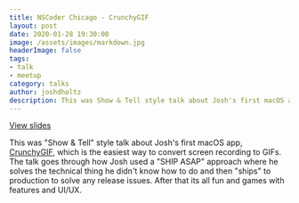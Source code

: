 ```yaml
---
title: NSCoder Chicago - CrunchyGIF
layout: post
date: 2020-01-28 19:30:00
image: /assets/images/markdown.jpg
headerImage: false
tags:
- talk
- meetup
category: talks
author: joshdholtz
description: This was Show & Tell style talk about Josh's first macOS app, CrunchyGIF, which is the easiest way to convert screen recording to GIFs.
---
```


[View slides](/assets/talks/2020-01-28_NSCoderChicago_macos_crunchygif/crunchygif-show-and-tell.pdf)

This was "Show & Tell" style talk about Josh's first macOS app, [CrunchyGIF](https://www.crunchygif.app), which is the easiest way to convert screen recording to GIFs. The talk goes through how Josh used a "SHIP ASAP" approach where he solves the technical thing he didn't know how to do and then "ships" to production to solve any release issues. After that its all fun and games with features and UI/UX.